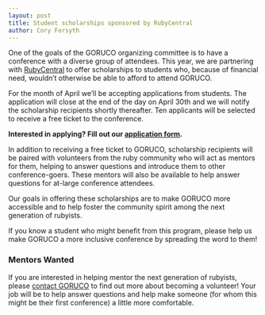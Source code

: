 ```yaml
---
layout: post
title: Student scholarships sponsored by RubyCentral
author: Cory Forsyth
---
```

One of the goals of the GORUCO organizing committee is to have a
conference with a diverse group of attendees. This year, we are
partnering with [RubyCentral](http://rubycentral.org/) to offer scholarships to students who,
because of financial need, wouldn’t otherwise be able to afford to
attend GORUCO.

For the month of April we’ll be accepting applications from students.
The application will close at the end of the day on April 30th and we 
will notify the scholarship recipients shortly thereafter. Ten applicants 
will be selected to receive a free ticket to the conference.

<strong>Interested in applying? Fill out our [application
form](http://j.mp/goruco2013-scholarship).</strong>

In addition to receiving a free ticket to GORUCO, scholarship
 recipients will be paired with volunteers from the ruby community who
will act as mentors for them, helping to answer questions and introduce
them to other conference-goers. These mentors will also be available to
help answer questions for at-large conference attendees.

Our goals in offering these scholarships are to make GORUCO more
 accessible and to help foster the community spirit among the next
generation of rubyists.

If you know a student who might benefit from this program, please help
 us make GORUCO a more inclusive conference by spreading the word to
them!

### Mentors Wanted

If you are interested in helping mentor the next generation of
 rubyists, please [contact GORUCO](mailto:info@goruco.com) to find out more about becoming a
volunteer! Your job will be to help answer questions and help make
someone (for whom this might be their first conference) a little more
comfortable.
